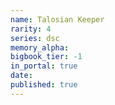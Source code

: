 ```yaml
---
name: Talosian Keeper
rarity: 4
series: dsc
memory_alpha:
bigbook_tier: -1
in_portal: true
date:
published: true
---
```



